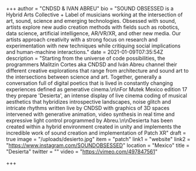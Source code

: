 +++
author = "CNDSD & IVAN ABREU"
bio = "SOUND OBSESSED is a Hybrid Arts Collective + Label of musicians working at the intersection of art, sound, science and emerging technologies. Obsessed with sound, artists explore new audio creation methods with fields such as robotics, data science, artificial intelligence, AR/VR/XR, and other new media. Our artists approach creativity with a strong focus on research and experimentation with new techniques while critiquing social implications and human-machine interactions."
date = 2021-01-09T07:35:54Z
description = "Starting from the universe of code possibilities, the programmers Malitzin Cortes aka CNDSD and Iván Abreu channel their different creative explorations that range from architecture and sound art to the intersections between science and art. Together, generally a conversation full of digital poetics that is lived in constantly changing experiences defined as generative cinema.\n\nFor Mutek Mexico edition 17 they prepare 'Desierta', an intense display of live cinema coding of musical aesthetics that hybridizes introspective landscapes, noise glitch and intricate rhythms written live by CNDSD with graphics of 3D spaces intervened with generative animation, video synthesis in real time and expressive light control programmed by Abreu.\n\nDesierta has been created within a hybrid environment created in unity and implements the incredible work of sound creation and implementation of Patch XR"
draft = true
image = "/uploads/desierto.jpg"
item = "patch"
link1 = "website"
link2 = "https://www.instagram.com/SOUNDOBSESSED"
location = "Mexico"
title = "Desierta"
twitter = ""
video = "https://vimeo.com/497847561"

+++
